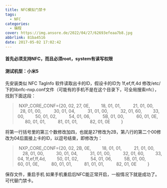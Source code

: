 ```yaml
---
title: NFC模拟门禁卡
tags:
  - NFC
categories:
  - 编程
cover: https://img.ansore.de/2022/04/27/62693efeaa7b8.jpg
abbrlink: 81ba4516
date: 2017-05-02 17:02:42
---
```


#### 首先必须支持NFC，而且必须root，system有读写权限

#### 测试机型：小米5

先安装类似 NFC TagInfo 软件读取出卡的ID，假设卡的ID为 1f,ef,ff,4d 修改/etc/下的libnfc-nxp.conf文件（可能有的手机不是在这个目录下，可全局搜索nfc），找到下面这段：

<!-- more -->

>  NXP\_CORE\_CONF={20, 02, 27, 0E,         18, 01, 01,          21, 01, 00,          28, 01, 00,          30, 01, 04,          31, 01, 00,          32, 01, 60,         33, 00,         50, 01, 02,          54, 01, 06,          5B, 01, 00,          60, 01, 0E,          80, 01, 01,          81, 01, 01,          82, 01, 0E         }

将第一行括号里的第三个数修改加四，也就是27修改为2B，第八行的第二个00修改为04后面接上卡的ID，以逗号结束，即修改为：

>  NXP\_CORE\_CONF={20, 02, 2B, 0E,         18, 01, 01,          21, 01, 00,          28, 01, 00,          30, 01, 04,          31, 01, 00,          32, 01, 60,         33, 04, 1f,ef,ff,4d,         50, 01, 02,          54, 01, 06,          5B, 01, 00,          60, 01, 0E,          80, 01, 01,          81, 01, 01,          82, 01, 0E         }

保存文件，重启手机 如果手机重启后NFC能正常开启，一般情况下就是成功了。可代替门禁卡。

